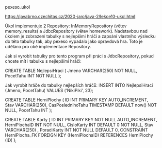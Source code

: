 pexeso_ukol

https://javabrno.czechitas.cz/2020-jaro/java-2/lekce10-ukol.html

Úkol implementuje 2 Repository: InMemoryRepository (větev memory_results) a JdbcRepository (větev homework). 
Nadstavbou nad úkolem je zobrazení tabulky s nejlepšími hráči a zapsání vlastního výsledku do této tabulky tak, 
aby pexeso vypadalo jako opravdová hra. Toto je uděláno pro obě implementace Repository.

Jak si vyrobit tabulky pro tento program při práci s JdbcRepository, pokud chcete mít i tabulku s nejlepšími hráči:

CREATE TABLE NejlepsiHraci (
Jmeno VARCHAR(250) NOT NULL, PocetTahu INT NOT NULL );

Jak vyrobit hráče do tabulky nejlepších hráčů: INSERT INTO NejlepsiHraci (Jmeno, PocetTahu) VALUES ('NikiPiki', 23);

CREATE TABLE HerniPlochy ( ID INT PRIMARY KEY AUTO_INCREMENT, Stav VARCHAR(250), CasPoslednihoTahu TIMESTAMP DEFAULT now() NOT NULL, PocetTahu INT );

CREATE TABLE Karty ( ID INT PRIMARY KEY NOT NULL AUTO_INCREMENT, HerniPlochaID INT NOT NULL, CisloKarty INT DEFAULT 0 NOT NULL, Stav VARCHAR(250) , PoradiKarty INT NOT NULL DEFAULT 0, CONSTRAINT HerniPlocha_FK FOREIGN KEY (HerniPlochaID) REFERENCES HerniPlochy (ID) );
